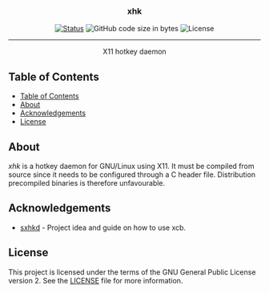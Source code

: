 <!-- <p align="center">
  <a href="" rel="noopener">
 <img width=200px height=200px src="https://i.imgur.com/6wj0hh6.jpg" alt="Project logo"></a>
</p> -->

<h3 align="center">xhk</h3>

<div align="center">

[![Status](https://img.shields.io/badge/status-development-orange?style=flat-square)]()
![GitHub code size in bytes](https://img.shields.io/github/languages/code-size/lianstuder/xhk?style=flat-square)
![License](https://img.shields.io/github/license/lianstuder/xhk?style=flat-square)

</div>

---

<p align="center"> X11 hotkey daemon 
    <br> 
</p>

## Table of Contents

- [Table of Contents](#table-of-contents)
- [About](#about)
- [Acknowledgements](#acknowledgements)
- [License](#license)

## About

*xhk* is a hotkey daemon for GNU/Linux using X11. It must be compiled from source since it needs to be configured through a C header file. Distribution precompiled binaries is therefore unfavourable.

## Acknowledgements

- [sxhkd](https://github.com/baskerville/sxhkd) - Project idea and guide on how to use xcb.

## License

This project is licensed under the terms of the GNU General Public License version 2. See the [LICENSE](https://github.com/lianstuder/xhk/blob/master/LICENSE) file for more information.
